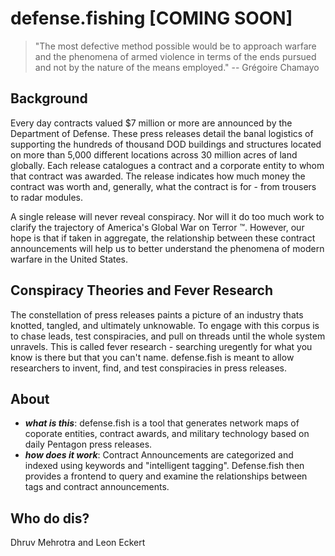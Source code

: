 # defense.fishing [COMING SOON]
> "The most defective method possible would be to approach warfare and the phenomena of armed violence in terms of the ends pursued and not by the nature of the means employed." -- Grégoire Chamayo

## Background
Every day contracts valued $7 million or more are announced by the Department of Defense. These press releases detail the banal logistics of 
supporting the hundreds of thousand DOD buildings and structures located on more than 5,000 different locations across 30 million acres of land globally. Each release catalogues a contract and a corporate entity to whom that contract was awarded.  The release indicates how much money the contract was worth and, generally, what the contract is for - from trousers to radar modules. 

A single release will never reveal conspiracy. Nor will it do too much work to clarify the trajectory of America's Global War on Terror &trade;.  However, our hope is that if taken in aggregate, the relationship between these contract announcements will help us to better understand the phenomena of modern warfare in the United States. 

## Conspiracy Theories and Fever Research

The constellation of press releases paints a picture of an industry thats knotted, tangled, and ultimately unknowable. To engage with this corpus is to chase leads, test conspiracies, and pull on threads until the whole system unravels. This is called fever research - searching uregently for what you know is there but that you can't name.  defense.fish is meant to allow researchers to invent, find, and test conspiracies in press releases.    
## About
- ***what is this***: defense.fish is a tool that generates network maps of coporate entities, contract awards, and military technology based on daily Pentagon press releases.
- ***how does it work***: Contract Announcements are categorized and indexed using keywords and "intelligent tagging". Defense.fish then provides a frontend to query and examine the relationships between tags and contract announcements. 


## Who do dis?

Dhruv Mehrotra and Leon Eckert
